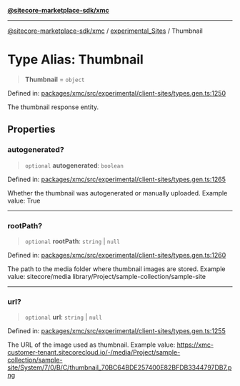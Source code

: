 [**@sitecore-marketplace-sdk/xmc**](../../../../README.md)

***

[@sitecore-marketplace-sdk/xmc](../../../../README.md) / [experimental\_Sites](../README.md) / Thumbnail

# Type Alias: Thumbnail

> **Thumbnail** = `object`

Defined in: [packages/xmc/src/experimental/client-sites/types.gen.ts:1250](https://github.com/Sitecore/marketplace-sdk/blob/main/packages/xmc/src/experimental/client-sites/types.gen.ts#L1250)

The thumbnail response entity.

## Properties

### autogenerated?

> `optional` **autogenerated**: `boolean`

Defined in: [packages/xmc/src/experimental/client-sites/types.gen.ts:1265](https://github.com/Sitecore/marketplace-sdk/blob/main/packages/xmc/src/experimental/client-sites/types.gen.ts#L1265)

Whether the thumbnail was autogenerated or manually uploaded.
Example value: True

***

### rootPath?

> `optional` **rootPath**: `string` \| `null`

Defined in: [packages/xmc/src/experimental/client-sites/types.gen.ts:1260](https://github.com/Sitecore/marketplace-sdk/blob/main/packages/xmc/src/experimental/client-sites/types.gen.ts#L1260)

The path to the media folder where thumbnail images are stored.
Example value: sitecore/media library/Project/sample-collection/sample-site

***

### url?

> `optional` **url**: `string` \| `null`

Defined in: [packages/xmc/src/experimental/client-sites/types.gen.ts:1255](https://github.com/Sitecore/marketplace-sdk/blob/main/packages/xmc/src/experimental/client-sites/types.gen.ts#L1255)

The URL of the image used as thumbnail.
Example value: https://xmc-customer-tenant.sitecorecloud.io/-/media/Project/sample-collection/sample-site/System/7/0/B/C/thumbnail_70BC64BDE257400E82BFDB3344797DB7.png
